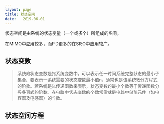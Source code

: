 ```yaml
---
layout: page
title: 状态空间
date:   2019-06-01
---
```


状态空间是由系统的状态变量（一个或多个）所组成的空间。

在MIMO中应用较多，而PID更多的在SISO中应用较广。

## 状态变数

>系统的状态变数是指系统变数中，可以表示任一时间系统完整状态的最小子集合。要表示一系统需要的状态变数最小值n，通常也是该系统微分方程式的阶数。若系统是以传递函数来表示，状态变数的最小个数等于传递函数分母多项式的阶数。在电路中状态变数的个数常常就是电路中储能元件（如电容器及电感器）的个数。

## 状态空间方程




